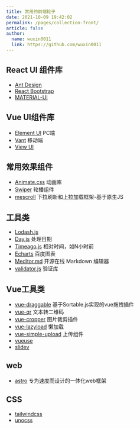 ```yaml
---
title: 常用的前端轮子
date: 2021-10-09 19:42:02
permalink: /pages/collection-front/
article: false
author: 
  name: wuxin0011
  link: https://github.com/wuxin0011
---
```


## React UI 组件库
- [Ant Design](https://ant.design/)
- [React Bootstrap](https://react-bootstrap.github.io/)
- [MATERIAL-UI](https://material-ui.com/)

## Vue UI组件库
- [Element UI](https://element.eleme.io/#/zh-CN) PC端
- [Vant](https://youzan.github.io/vant/#/zh-CN/) 移动端
- [View UI](https://www.iviewui.com/)

## 常用效果组件
- [Animate.css](https://animate.style/) 动画库
- [Swiper](https://www.swiper.com.cn/) 轮播组件
- [mescroll](http://www.mescroll.com) 下拉刷新和上拉加载框架-基于原生JS

## 工具类
- [Lodash.js](https://www.lodashjs.com/)
- [Day.js](https://dayjs.fenxianglu.cn/) 处理日期
- [Timeago.js](https://github.com/hustcc/timeago.js) 相对时间，如N小时前
- [Echarts](https://echarts.apache.org/zh/index.html) 百度图表
- [Meditor.md](https://pandao.github.io/editor.md/) 开源在线 Markdown 编辑器
- [validator.js](https://github.com/validatorjs/validator.js) 验证库

 ## Vue工具类
- [vue-draggable](https://www.itxst.com/vue-draggable/tutorial.html) 基于Sortable.js实现的vue拖拽插件
- [vue-qr](https://www.npmjs.com/package/vue-qr) 文本转二维码
- [vue-cropper](https://github.com/xyxiao001/vue-cropper) 图片裁剪插件
- [vue-lazyload](https://www.npmjs.com/package/vue-lazyload) 懒加载
- [vue-simple-upload](https://github.com/saivarunk/vue-simple-upload) 上传组件
- [vueuse](https://github.com/vueuse/vueuse) 
- [slidev](https://github.com/slidevjs/slidev) 



## web

- [astro](https://github.com/withastro/astro) 专为速度而设计的一体化web框架



## CSS

- [tailwindcss](https://www.tailwindcss.cn/) 
- [unocss](https://unocss.dev/)



